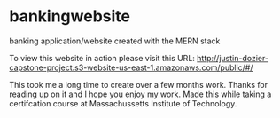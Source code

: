 # bankingwebsite
banking application/website created with the MERN stack

To view this website in action please visit this URL:
http://justin-dozier-capstone-project.s3-website-us-east-1.amazonaws.com/public/#/

This took me a long time to create over a few months work. Thanks for reading up on it and I hope you enjoy my work. Made this while taking a certifcation course at Massachussetts Institute of Technology.
